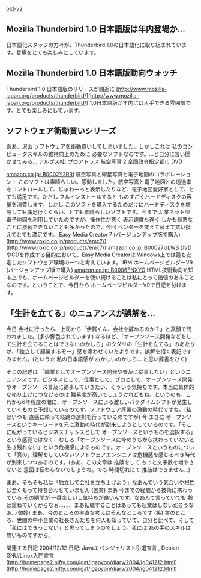 [old-v2](ig041217-orig.html)

## Mozilla Thunderbird 1.0 日本語版は年内登場か…

日本語化スタッフの方々が、Thunderbird 1.0の日本語化に取り組まれています。登場をとても楽しみにしています。






## Mozilla Thunderbird 1.0 日本語版動向ウォッチ

Thunderbird 1.0 日本語版のリリースが間近に
  [http://www.mozilla-japan.org/products/thunderbird/](http://www.mozilla-japan.org/products/thunderbird/)
  1.0日本語版が年内には入手できる雰囲気です。とても楽しみにしています。


## ソフトウェア衝動買いシリーズ


ああ、沢山 ソフトウェアを衝動買いしてしまいました。しかしこれは 私のコンピュータスキルの維持向上のために
必要なソフトなのです。…と自分に言い聞かせてみる…
アルプス社: プロアトラス 航空写真 2 全国政令指定都市 DVD
  


[amazon.co.jp: B0002Y2RRI](http://www.amazon.co.jp/exec/obidos/ASIN/B0002Y2RRI/igapyondiary-22)
  航空写真と衛星写真と電子地図のコラボレーション！ このソフトは素晴らしい。感動しました。航空写真と電子地図との透過率をコントロールして、じゅわーっと表示したりなど、電子地図愛好家として、とても満足です。ただし
  フルインストールすると ものすごくハードディスクの容量を消費します。しかし
  このソフトを購入するためだけにハードディスクを増設しても満足行くくらい、とても素晴らしいソフトです。今までは 某ネット型電子地図を利用していたのですが、操作性が悪く 表示速度も遅く しかも最悪なことに接続できないことも多かったので、今回 ベンダーを変えて替えて買い換えてとても満足です。
  Easy Media Creator 7 (バージョンアップ版で購入)
  [http://www.roxio.co.jp/products/emc7/](http://www.roxio.co.jp/products/emc7/)
  [amazon.co.jp: B00027ULWS](http://www.amazon.co.jp/exec/obidos/ASIN/B00027ULWS/igapyondiary-22)
  DVDやCDを作成する目的において、Easy Media Creatorは Windows上では最も安定したソフトウェア環境の一つと考えています。
  IBM ホームページビルダーV9 (バージョンアップ版で購入)
  [amazon.co.jp: B0006FNXYO](http://www.amazon.co.jp/exec/obidos/ASIN/B0006FNXYO/igapyondiary-22)
  HTML技術動向を知る上でも、ホームページビルダーを使い続けることは私にとって価値のあることなのです。ということで、今日から ホームページビルダーV9で日記を付けます。


## 「生計を立てる」のニュアンスが誤解を…


今日 会社に行ったら、上司から「伊賀くん、会社を辞めるのか？」と真顔で問われました。(多少脚色されています)
なるほど、「オープンソース開発などをして生計を立てることはできないのかしら」のクダリの「生計を立てる」のあたりが、「独立して起業するぞー」感を漂わせていたようです。誤解を招く表記ですみません。(というか
私の日本語感が おかしいのかしら… と思い辞書をひく)

そこの記述は 「職業としてオープンソース開発や普及に従事したい」というニュアンスです。ビジネスとして、仕事として、プロとして、オープンソース開発やオープンソース普及に従事していきたい、そういう気持ちです。本当に具体的な売り上げにつなげるのは
難易度が高いでしょうけれどもね。というのも、これから6年程度の間に、オープンソースによる激しいパラダイムシフトが発生していくものと予想しているのです。ソフトウェア産業の激動の時代ですね。(私はいつも
直感に頼って岐路の選択を行っているのですが) 今 まさに オープンソースというキーワードを元に激動の時代が到来しようとしているのです。「そこに転がっているビジネスチャンスとして
オープンソースというものを選択する」という感覚ではなく、むしろ「オープンソースに今のうちから携わっていないと生き残れない」という危機感によるものです。オープンソースというものについて「真の」理解をしていないソフトウェアエンジニアは危機感を感じるべき時代が到来しつつあるのです。(ああ、この文章は
推敲をして もっと文字数を増やさないと 意図は伝わらないでしょうね。でも
時間切れにて 推敲はできません…)

まあ、そもそも私は「独立して会社を立ち上げよう」なあんていう気合いや根性は全くもって持ち合わせていません
(苦笑) まあ 今までの経験から技術に携わっている その瞬間が 一番楽しいし気持ちが良いんです。なあんて言っていても
齢は重ねていくからなぁ…、、、まあ転職することはあっても起業はしないだろうなぁ…(微妙)
まあ、今のところの率直な考えはそんなところです (笑)
実のところ、世間の中小企業の社長さんたちを何人も知っていて、自分と比べて、そして「私にはできっこない」と思ってしまうのでしょう。私には
あの手のスキルは無いものですから。

関連する日記
2004/12/12 日記: Javaエバンジェリスト引退宣言 , Debian GNU/Linux入門宣言
  [http://homepage2.nifty.com/igat/igapyon/diary/2004/ig041212.html](http://homepage2.nifty.com/igat/igapyon/diary/2004/ig041212.html)